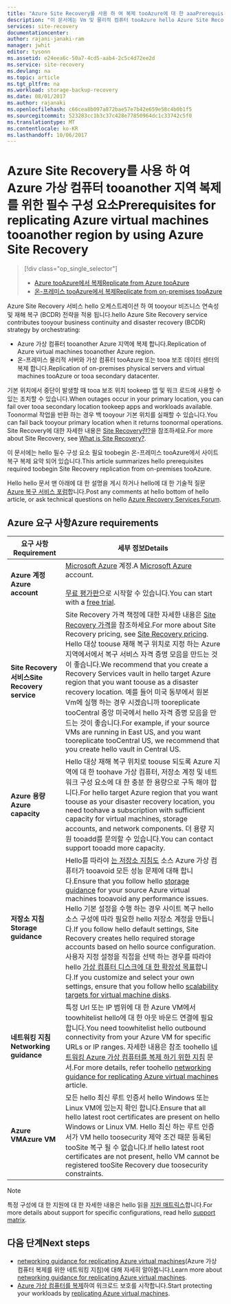 ```yaml
---
title: "Azure Site Recovery를 사용 하 여 복제 tooAzure에 대 한 aaaPrerequisites | Microsoft Docs"
description: "이 문서에는 Vm 및 물리적 컴퓨터 tooAzure hello Azure Site Recovery 서비스를 사용 하 여 복제를 위한 필수 구성 요소가 요약 되어 있습니다."
services: site-recovery
documentationcenter: 
author: rajani-janaki-ram
manager: jwhit
editor: tysonn
ms.assetid: e24eea6c-50a7-4cd5-aab4-2c5c4d72ee2d
ms.service: site-recovery
ms.devlang: na
ms.topic: article
ms.tgt_pltfrm: na
ms.workload: storage-backup-recovery
ms.date: 08/01/2017
ms.author: rajanaki
ms.openlocfilehash: c66cea8b097a872bae57e7b42e659e58c4b0b1f5
ms.sourcegitcommit: 523283cc1b3c37c428e77850964dc1c33742c5f0
ms.translationtype: MT
ms.contentlocale: ko-KR
ms.lasthandoff: 10/06/2017
---
```

#  <a name="prerequisites-for-replicating-azure-virtual-machines-tooanother-region-by-using-azure-site-recovery"></a><span data-ttu-id="9fae8-103">Azure Site Recovery를 사용 하 여 Azure 가상 컴퓨터 tooanother 지역 복제를 위한 필수 구성 요소</span><span class="sxs-lookup"><span data-stu-id="9fae8-103">Prerequisites for replicating Azure virtual machines tooanother region by using Azure Site Recovery</span></span>

> [!div class="op_single_selector"]
> * [<span data-ttu-id="9fae8-104">Azure tooAzure에서 복제</span><span class="sxs-lookup"><span data-stu-id="9fae8-104">Replicate from Azure tooAzure</span></span>](site-recovery-azure-to-azure-prereq.md)
> * [<span data-ttu-id="9fae8-105">온-프레미스 tooAzure에서 복제</span><span class="sxs-lookup"><span data-stu-id="9fae8-105">Replicate from on-premises tooAzure</span></span>](site-recovery-prereq.md)

<span data-ttu-id="9fae8-106">Azure Site Recovery 서비스 hello 오케스트레이션 하 여 tooyour 비즈니스 연속성 및 재해 복구 (BCDR) 전략을 적용 됩니다.</span><span class="sxs-lookup"><span data-stu-id="9fae8-106">hello Azure Site Recovery service contributes tooyour business continuity and disaster recovery (BCDR) strategy by orchestrating:</span></span>
* <span data-ttu-id="9fae8-107">Azure 가상 컴퓨터 tooanother Azure 지역에 복제 합니다.</span><span class="sxs-lookup"><span data-stu-id="9fae8-107">Replication of Azure virtual machines tooanother Azure region.</span></span>
* <span data-ttu-id="9fae8-108">온-프레미스 물리적 서버와 가상 컴퓨터 tooAzure 또는 tooa 보조 데이터 센터의 복제 합니다.</span><span class="sxs-lookup"><span data-stu-id="9fae8-108">Replication of on-premises physical servers and virtual machines tooAzure or tooa secondary datacenter.</span></span> 

<span data-ttu-id="9fae8-109">기본 위치에서 중단이 발생할 때 tooa 보조 위치 tookeep 앱 및 워크 로드에 사용할 수 있는 조치할 수 있습니다.</span><span class="sxs-lookup"><span data-stu-id="9fae8-109">When outages occur in your primary location, you can fail over tooa secondary location tookeep apps and workloads available.</span></span> <span data-ttu-id="9fae8-110">Toonormal 작업을 반환 하는 경우 백 tooyour 기본 위치를 실패할 수 있습니다.</span><span class="sxs-lookup"><span data-stu-id="9fae8-110">You can fail back tooyour primary location when it returns toonormal operations.</span></span> <span data-ttu-id="9fae8-111">Site Recovery에 대한 자세한 내용은 [Site Recovery란?](site-recovery-overview.md)을 참조하세요.</span><span class="sxs-lookup"><span data-stu-id="9fae8-111">For more about Site Recovery, see [What is Site Recovery?](site-recovery-overview.md).</span></span>

<span data-ttu-id="9fae8-112">이 문서에는 hello 필수 구성 요소 필요 toobegin 온-프레미스 tooAzure에서 사이트 복구 복제 요약 되어 있습니다.</span><span class="sxs-lookup"><span data-stu-id="9fae8-112">This article summarizes hello prerequisites required toobegin Site Recovery replication from on-premises tooAzure.</span></span>

<span data-ttu-id="9fae8-113">Hello hello 문서 맨 아래에 대 한 설명을 게시 하거나 hello에 대 한 기술적 질문 [Azure 복구 서비스 포럼](https://social.msdn.microsoft.com/forums/azure/home?forum=hypervrecovmgr)합니다.</span><span class="sxs-lookup"><span data-stu-id="9fae8-113">Post any comments at hello bottom of hello article, or ask technical questions on hello [Azure Recovery Services Forum](https://social.msdn.microsoft.com/forums/azure/home?forum=hypervrecovmgr).</span></span>


## <a name="azure-requirements"></a><span data-ttu-id="9fae8-114">Azure 요구 사항</span><span class="sxs-lookup"><span data-stu-id="9fae8-114">Azure requirements</span></span>

<span data-ttu-id="9fae8-115">**요구 사항**</span><span class="sxs-lookup"><span data-stu-id="9fae8-115">**Requirement**</span></span> | <span data-ttu-id="9fae8-116">**세부 정보**</span><span class="sxs-lookup"><span data-stu-id="9fae8-116">**Details**</span></span>
--- | ---
<span data-ttu-id="9fae8-117">**Azure 계정**</span><span class="sxs-lookup"><span data-stu-id="9fae8-117">**Azure account**</span></span> | <span data-ttu-id="9fae8-118">[Microsoft Azure](http://azure.microsoft.com/) 계정.</span><span class="sxs-lookup"><span data-stu-id="9fae8-118">A [Microsoft Azure](http://azure.microsoft.com/) account.</span></span><br/><br/> <span data-ttu-id="9fae8-119">[무료 평가판](https://azure.microsoft.com/pricing/free-trial/)으로 시작할 수 있습니다.</span><span class="sxs-lookup"><span data-stu-id="9fae8-119">You can start with a [free trial](https://azure.microsoft.com/pricing/free-trial/).</span></span>
<span data-ttu-id="9fae8-120">**Site Recovery 서비스**</span><span class="sxs-lookup"><span data-stu-id="9fae8-120">**Site Recovery service**</span></span> | <span data-ttu-id="9fae8-121">Site Recovery 가격 책정에 대한 자세한 내용은 [Site Recovery 가격](https://azure.microsoft.com/pricing/details/site-recovery/)을 참조하세요.</span><span class="sxs-lookup"><span data-stu-id="9fae8-121">For more about Site Recovery pricing, see [Site Recovery pricing](https://azure.microsoft.com/pricing/details/site-recovery/).</span></span> <span data-ttu-id="9fae8-122">Hello 대상 toouse 재해 복구 위치로 지정 하는 Azure 지역에서에서 복구 서비스 자격 증명 모음을 만드는 것이 좋습니다.</span><span class="sxs-lookup"><span data-stu-id="9fae8-122">We recommend that you create a Recovery Services vault in hello target Azure region that you want toouse as a disaster recovery location.</span></span> <span data-ttu-id="9fae8-123">예를 들어 미국 동부에서 원본 Vm에 실행 하는 경우 시겠습니까 tooreplicate tooCentral 중앙 미국에서 hello 자격 증명 모음을 만드는 것이 좋습니다.</span><span class="sxs-lookup"><span data-stu-id="9fae8-123">For example, if your source VMs are running in East US, and you want tooreplicate tooCentral US, we recommend that you create hello vault in Central US.</span></span>|
<span data-ttu-id="9fae8-124">**Azure 용량**</span><span class="sxs-lookup"><span data-stu-id="9fae8-124">**Azure capacity**</span></span> | <span data-ttu-id="9fae8-125">Hello 대상 재해 복구 위치로 toouse 되도록 Azure 지역에 대 한 toohave 가상 컴퓨터, 저장소 계정 및 네트워크 구성 요소에 대 한 충분 한 용량으로 구독 해야 합니다.</span><span class="sxs-lookup"><span data-stu-id="9fae8-125">For hello target Azure region that you want toouse as your disaster recovery location, you need toohave a subscription with sufficient capacity for virtual machines, storage accounts, and network components.</span></span> <span data-ttu-id="9fae8-126">더 용량 지원 tooadd를 문의할 수 있습니다.</span><span class="sxs-lookup"><span data-stu-id="9fae8-126">You can contact support tooadd more capacity.</span></span>
<span data-ttu-id="9fae8-127">**저장소 지침**</span><span class="sxs-lookup"><span data-stu-id="9fae8-127">**Storage guidance**</span></span> | <span data-ttu-id="9fae8-128">Hello를 따라야 [는 저장소 지침도](../storage/common/storage-scalability-targets.md#scalability-targets-for-virtual-machine-disks) 소스 Azure 가상 컴퓨터가 tooavoid 모든 성능 문제에 대해 합니다.</span><span class="sxs-lookup"><span data-stu-id="9fae8-128">Ensure that you follow hello [storage guidance](../storage/common/storage-scalability-targets.md#scalability-targets-for-virtual-machine-disks) for your source Azure virtual machines tooavoid any performance issues.</span></span> <span data-ttu-id="9fae8-129">Hello 기본 설정을 수행 하는 경우 사이트 복구 hello 소스 구성에 따라 필요한 hello 저장소 계정을 만듭니다.</span><span class="sxs-lookup"><span data-stu-id="9fae8-129">If you follow hello default settings, Site Recovery creates hello required storage accounts based on hello source configuration.</span></span> <span data-ttu-id="9fae8-130">사용자 지정 설정을 직접을 선택 하는 경우를 따라야 hello [가상 컴퓨터 디스크에 대 한 확장성 목표](../storage/common/storage-scalability-targets.md#scalability-targets-for-virtual-machine-disks)합니다.</span><span class="sxs-lookup"><span data-stu-id="9fae8-130">If you customize and select your own settings, ensure that you follow hello [scalability targets for virtual machine disks](../storage/common/storage-scalability-targets.md#scalability-targets-for-virtual-machine-disks).</span></span>
<span data-ttu-id="9fae8-131">**네트워킹 지침**</span><span class="sxs-lookup"><span data-stu-id="9fae8-131">**Networking guidance**</span></span> | <span data-ttu-id="9fae8-132">특정 Url 또는 IP 범위에 대 한 Azure VM에서 toowhitelist hello에 대 한 아웃 바운드 연결에 필요 합니다.</span><span class="sxs-lookup"><span data-stu-id="9fae8-132">You need toowhitelist hello outbound connectivity from your Azure VM for specific URLs or IP ranges.</span></span> <span data-ttu-id="9fae8-133">자세한 내용은 참조 toohello [네트워킹 Azure 가상 컴퓨터를 복제 하기 위한 지침](site-recovery-azure-to-azure-networking-guidance.md) 문서.</span><span class="sxs-lookup"><span data-stu-id="9fae8-133">For more details, refer toohello [networking guidance for replicating Azure virtual machines](site-recovery-azure-to-azure-networking-guidance.md) article.</span></span>
<span data-ttu-id="9fae8-134">**Azure VM**</span><span class="sxs-lookup"><span data-stu-id="9fae8-134">**Azure VM**</span></span> | <span data-ttu-id="9fae8-135">모든 hello 최신 루트 인증서 hello Windows 또는 Linux VM에 있는지 확인 합니다.</span><span class="sxs-lookup"><span data-stu-id="9fae8-135">Ensure that all hello latest root certificates are present on hello Windows or Linux VM.</span></span> <span data-ttu-id="9fae8-136">Hello 최신 하는 루트 인증서가 VM hello toosecurity 제약 조건 때문 등록된 tooSite 복구 될 수 없습니다.</span><span class="sxs-lookup"><span data-stu-id="9fae8-136">If hello latest root certificates are not present, hello VM cannot be registered tooSite Recovery due toosecurity constraints.</span></span>

>[!NOTE]
><span data-ttu-id="9fae8-137">특정 구성에 대 한 지원에 대 한 자세한 내용은 hello 읽을 [지원 매트릭스](site-recovery-support-matrix-azure-to-azure.md)합니다.</span><span class="sxs-lookup"><span data-stu-id="9fae8-137">For more details about support for specific configurations, read hello [support matrix](site-recovery-support-matrix-azure-to-azure.md).</span></span>

## <a name="next-steps"></a><span data-ttu-id="9fae8-138">다음 단계</span><span class="sxs-lookup"><span data-stu-id="9fae8-138">Next steps</span></span>
- <span data-ttu-id="9fae8-139">[networking guidance for replicating Azure virtual machines](site-recovery-azure-to-azure-networking-guidance.md)(Azure 가상 컴퓨터 복제를 위한 네트워킹 지침)에 대해 자세히 알아봅니다.</span><span class="sxs-lookup"><span data-stu-id="9fae8-139">Learn more about [networking guidance for replicating Azure virtual machines](site-recovery-azure-to-azure-networking-guidance.md).</span></span>
- <span data-ttu-id="9fae8-140">[Azure 가상 컴퓨터를 복제](site-recovery-azure-to-azure.md)하여 워크로드 보호를 시작합니다.</span><span class="sxs-lookup"><span data-stu-id="9fae8-140">Start protecting your workloads by [replicating Azure virtual machines](site-recovery-azure-to-azure.md).</span></span>
